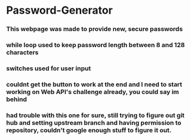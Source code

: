 # Password-Generator

### This webpage was made to provide new, secure passwords

### while loop used to keep password length between 8 and 128 characters

### switches used for user input

### couldnt get the button to work at the end and I need to start working on Web API's challenge already, you could say im behind

### had trouble with this one for sure, still trying to figure out git hub and setting upstream branch and having permission to repository, couldn't google enough stuff to figure it out.
